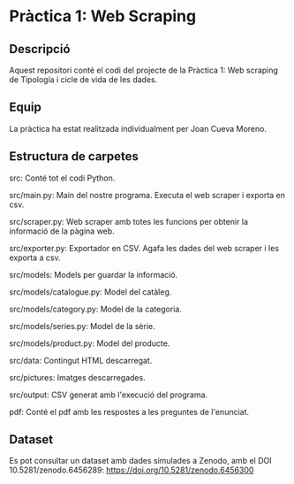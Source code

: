 # Pràctica 1: Web Scraping 

## Descripció

Aquest repositori conté el codi del projecte de la Pràctica 1: Web scraping de Tipología i cicle de vida de les dades.

## Equip

La pràctica ha estat realitzada individualment per Joan Cueva Moreno.

## Estructura de carpetes

src: Conté tot el codi Python.

src/main.py: Main del nostre programa. Executa el web scraper i exporta en csv.

src/scraper.py: Web scraper amb totes les funcions per obtenir la informació de la pàgina web.

src/exporter.py: Exportador en CSV. Agafa les dades del web scraper i les exporta a csv.

src/models: Models per guardar la informació.

src/models/catalogue.py: Model del catàleg.

src/models/category.py: Model de la categoria.

src/models/series.py: Model de la sèrie.

src/models/product.py: Model del producte.

src/data: Contingut HTML descarregat.

src/pictures: Imatges descarregades.

src/output: CSV generat amb l'execució del programa.

pdf: Conté el pdf amb les respostes a les preguntes de l'enunciat.

## Dataset

Es pot consultar un dataset amb dades simulades a Zenodo, amb el DOI 10.5281/zenodo.6456289:
https://doi.org/10.5281/zenodo.6456300
